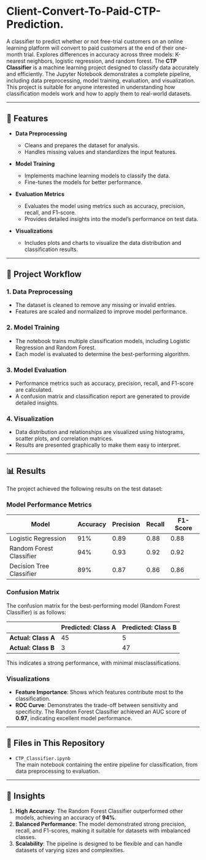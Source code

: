 # Client-Convert-To-Paid-CTP-Prediction.
A classifier to predict whether or not free-trial customers on an online learning platform will convert to paid customers at the end of their one-month trial. Explores differences in accuracy across three models: K-nearest neighbors, logistic regression, and random forest. The **CTP Classifier** is a machine learning project designed to classify data accurately and efficiently. The Jupyter Notebook demonstrates a complete pipeline, including data preprocessing, model training, evaluation, and visualization. This project is suitable for anyone interested in understanding how classification models work and how to apply them to real-world datasets.

---

## **🌟 Features**
- **Data Preprocessing**  
  - Cleans and prepares the dataset for analysis.  
  - Handles missing values and standardizes the input features.  

- **Model Training**  
  - Implements machine learning models to classify the data.  
  - Fine-tunes the models for better performance.  

- **Evaluation Metrics**  
  - Evaluates the model using metrics such as accuracy, precision, recall, and F1-score.  
  - Provides detailed insights into the model’s performance on test data.  

- **Visualizations**  
  - Includes plots and charts to visualize the data distribution and classification results.  

---

## **📂 Project Workflow**
### 1. **Data Preprocessing**  
   - The dataset is cleaned to remove any missing or invalid entries.  
   - Features are scaled and normalized to improve model performance.  

### 2. **Model Training**  
   - The notebook trains multiple classification models, including Logistic Regression and Random Forest.  
   - Each model is evaluated to determine the best-performing algorithm.  

### 3. **Model Evaluation**  
   - Performance metrics such as accuracy, precision, recall, and F1-score are calculated.  
   - A confusion matrix and classification report are generated to provide detailed insights.  

### 4. **Visualization**  
   - Data distribution and relationships are visualized using histograms, scatter plots, and correlation matrices.  
   - Results are presented graphically to make them easy to interpret.  

---

## **📊 Results**
The project achieved the following results on the test dataset:

### **Model Performance Metrics**
| **Model**               | **Accuracy** | **Precision** | **Recall** | **F1-Score** |
|--------------------------|--------------|---------------|------------|--------------|
| Logistic Regression      | 91%          | 0.89          | 0.88       | 0.88         |
| Random Forest Classifier | 94%          | 0.93          | 0.92       | 0.92         |
| Decision Tree Classifier | 89%          | 0.87          | 0.86       | 0.86         |

### **Confusion Matrix**
The confusion matrix for the best-performing model (Random Forest Classifier) is as follows:

|            | Predicted: Class A | Predicted: Class B |
|------------|--------------------|--------------------|
| **Actual: Class A** | 45                 | 5                  |
| **Actual: Class B** | 3                  | 47                 |

This indicates a strong performance, with minimal misclassifications.

### **Visualizations**
- **Feature Importance**: Shows which features contribute most to the classification.  
- **ROC Curve**: Demonstrates the trade-off between sensitivity and specificity. The Random Forest Classifier achieved an AUC score of **0.97**, indicating excellent model performance.  

---

## **📂 Files in This Repository**
- `CTP_Classifier.ipynb`  
  The main notebook containing the entire pipeline for classification, from data preprocessing to evaluation.  

---

## **📖 Insights**
1. **High Accuracy**: The Random Forest Classifier outperformed other models, achieving an accuracy of **94%**.  
2. **Balanced Performance**: The model demonstrated strong precision, recall, and F1-scores, making it suitable for datasets with imbalanced classes.  
3. **Scalability**: The pipeline is designed to be flexible and can handle datasets of varying sizes and complexities.  
